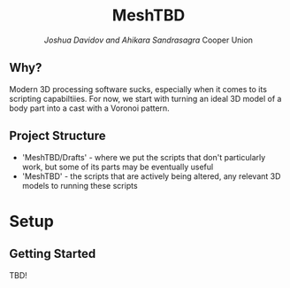 <div align="center">

# MeshTBD

_Joshua Davidov and Ahikara Sandrasagra_
Cooper Union

</div>

## Why?

Modern 3D processing software sucks, especially when it comes to its scripting capabiltiies. For now, we start with turning an ideal 3D model of a body part into a cast with a Voronoi pattern. <br>

## Project Structure

- 'MeshTBD/Drafts' - where we put the scripts that don't particularly work, but some of its parts may be eventually useful
- 'MeshTBD' - the scripts that are actively being altered, any relevant 3D models to running these scripts <br>

# Setup

## Getting Started

TBD!
